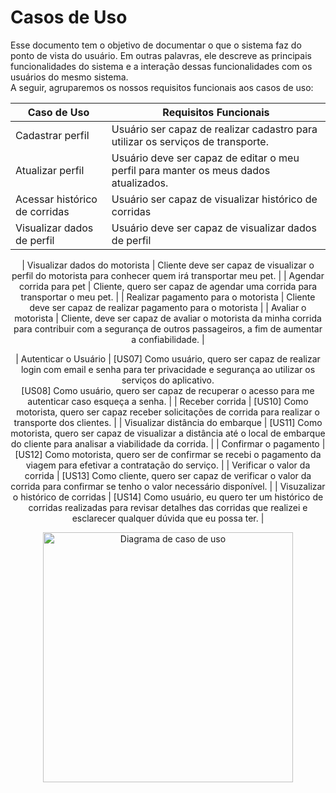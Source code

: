 # Casos de Uso

Esse documento tem o objetivo de documentar o que o sistema faz do ponto de vista do usuário. Em outras palavras, ele descreve as principais funcionalidades do sistema e a interação dessas funcionalidades com os usuários do mesmo sistema. <br>
A seguir, agruparemos os nossos requisitos funcionais aos casos de uso:<br>


<div align="center">


| Caso de Uso | Requisitos Funcionais |
| ----------- | --------------------- |
| Cadastrar perfil | Usuário ser capaz de realizar cadastro para utilizar os serviços de transporte. |
| Atualizar perfil | Usuário deve ser capaz de editar o meu perfil para manter os meus dados atualizados. |
| Acessar histórico de corridas | Usuário ser capaz de visualizar histórico de corridas |
| Visualizar dados de perfil |  Usuário deve ser capaz de visualizar dados de perfil |

| Visualizar dados do motorista | Cliente deve ser capaz de visualizar o perfil do motorista para conhecer quem irá transportar meu pet. |
| Agendar corrida para pet | Cliente, quero ser capaz de agendar uma corrida para transportar o meu pet. |
| Realizar pagamento para o motorista | Cliente deve ser capaz de realizar pagamento para o motorista |
| Avaliar o motorista | Cliente, deve ser capaz de avaliar o motorista da minha corrida para contribuir com a segurança de outros passageiros, a fim de aumentar a confiabilidade. |


| Autenticar o Usuário | [US07] Como usuário, quero ser capaz de realizar login com email e senha para ter privacidade e segurança ao utilizar os serviços do aplicativo. <br> [US08] Como usuário, quero ser capaz de recuperar o acesso para me autenticar caso esqueça a senha. |
| Receber corrida | [US10] Como motorista, quero ser capaz receber solicitações de corrida para realizar o transporte dos clientes. |
| Visualizar distância do embarque | [US11] Como motorista, quero ser capaz de visualizar a distância até o local de embarque do cliente para analisar a viabilidade da corrida. |
| Confirmar o pagamento | [US12] Como motorista, quero ser de confirmar se recebi o pagamento da viagem para efetivar a contratação do serviço. |
| Verificar o valor da corrida | [US13] Como cliente, quero ser capaz de verificar o valor da corrida para confirmar se tenho o valor necessário disponível. |
| Visuzalizar o histórico de corridas | [US14] Como usuário, eu quero ter um histórico de corridas realizadas para revisar detalhes das corridas que realizei e esclarecer qualquer dúvida que eu possa ter. |

<img src="https://user-images.githubusercontent.com/69866365/214886576-50cce9b9-147b-4124-b36e-eee26a6cb953.png" alt="Diagrama de caso de uso" style="width:400px;"/>

</div>

